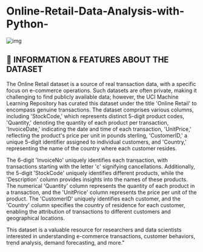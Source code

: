 # Online-Retail-Data-Analysis-with-Python-

![img](https://static.wixstatic.com/media/ae4ba7_0a37d5af46b64988b75b8a618d3b2af0~mv2.jpg/v1/fill/w_925,h_520,al_c,q_85,usm_0.66_1.00_0.01,enc_auto/ae4ba7_0a37d5af46b64988b75b8a618d3b2af0~mv2.jpg)

## 👀 INFORMATION & FEATURES ABOUT THE DATASET

The Online Retail dataset is a source of real transaction data, with a specific focus on e-commerce operations. Such datasets are often private, making it challenging to find publicly available data; however, the UCI Machine Learning Repository has curated this dataset under the title 'Online Retail' to encompass genuine transactions. The dataset comprises various columns, including 'StockCode,' which represents distinct 5-digit product codes, 'Quantity,' denoting the quantity of each product per transaction, 'InvoiceDate,' indicating the date and time of each transaction, 'UnitPrice,' reflecting the product's price per unit in pounds sterling, 'CustomerID,' a unique 5-digit identifier assigned to individual customers, and 'Country,' representing the name of the country where each customer resides.

The 6-digit 'InvoiceNo' uniquely identifies each transaction, with transactions starting with the letter 'c' signifying cancellations. Additionally, the 5-digit 'StockCode' uniquely identifies different products, while the 'Description' column provides insights into the names of these products. The numerical 'Quantity' column represents the quantity of each product in a transaction, and the 'UnitPrice' column represents the price per unit of the product. The 'CustomerID' uniquely identifies each customer, and the 'Country' column specifies the country of residence for each customer, enabling the attribution of transactions to different customers and geographical locations.

This dataset is a valuable resource for researchers and data scientists interested in understanding e-commerce transactions, customer behaviors, trend analysis, demand forecasting, and more."






